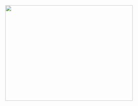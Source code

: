 <style>
div{position: center;}
</style>
<div bis_size="{&quot;x&quot;:16,&quot;y&quot;:8,&quot;w&quot;:653,&quot;h&quot;:0,&quot;abs_x&quot;:208,&quot;abs_y&quot;:145}" class="separator" style="clear: both; text-align: center;">
<a bis_size="{&quot;x&quot;:269,&quot;y&quot;:8,&quot;w&quot;:400,&quot;h&quot;:300,&quot;abs_x&quot;:461,&quot;abs_y&quot;:145}" href="https://1.bp.blogspot.com/-60YFUlS8KBg/XvuvHMu--WI/AAAAAAAABUE/geWhvTkB-Qsx8XQ3N2EfVQxtJV1i4SV6gCLcBGAsYHQ/s1600/Sans%2Btitre-1.png" imageanchor="1" style="clear: right; float: right; margin-bottom: 1em; margin-left: 1em;"><img bis_size="{&quot;x&quot;:269,&quot;y&quot;:8,&quot;w&quot;:400,&quot;h&quot;:300,&quot;abs_x&quot;:461,&quot;abs_y&quot;:145}" border="0" data-original-height="1200" data-original-width="1600" height="300" src="https://1.bp.blogspot.com/-60YFUlS8KBg/XvuvHMu--WI/AAAAAAAABUE/geWhvTkB-Qsx8XQ3N2EfVQxtJV1i4SV6gCLcBGAsYHQ/s400/Sans%2Btitre-1.png" width="400" /></a></div>
<div bis_size="{'x':16,'y':8,'w':653,'h':18,'abs_x':208,'abs_y':145}" class="separator" style="clear: both; text-align: center;">
<br bis_size="{&quot;x&quot;:342,&quot;y&quot;:324,&quot;w&quot;:0,&quot;h&quot;:17,&quot;abs_x&quot;:534,&quot;abs_y&quot;:461}" /></div>
<div bis_size="{'x':16,'y':26,'w':653,'h':18,'abs_x':208,'abs_y':163}">
<div bis_size="{'x':16,'y':26,'w':653,'h':18,'abs_x':208,'abs_y':163}">
<div bis_size="{&quot;x&quot;:16,&quot;y&quot;:342,&quot;w&quot;:653,&quot;h&quot;:18,&quot;abs_x&quot;:208,&quot;abs_y&quot;:479}">
<br bis_size="{'x':16,'y':26,'w':0,'h':17,'abs_x':208,'abs_y':163}" /></div>
</div>
</div>
</center>
